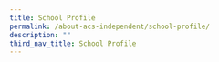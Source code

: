 ```yaml
---
title: School Profile
permalink: /about-acs-independent/school-profile/
description: ""
third_nav_title: School Profile
---
```

